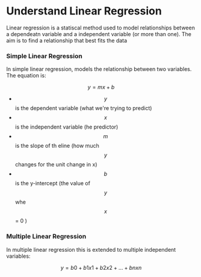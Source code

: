 # Understand Linear Regression

Linear regression is a statiscal method used to model relationships between a dependeatn variable and a independent variable (or more than one). The aim is to find a relationship that best fits the data

### Simple Linear Regression 

In simple linear regression, models the relationship between two variables. The equation is:

$$y = mx + b$$

- $$y$$ is the dependent variable (what we're trying to predict)
- $$x$$ is the independent variable (he predictor)
- $$m$$ is the slope of th eline (how much $$y$$ changes for the unit change in x)
- $$b$$ is the y-intercept (the value of $$y$$ whe $$x$$ = 0 )

### Multiple Linear Regression

In multiple linear regression this is extended to multiple independent variables:

$$y=b 
0
​
 +b 
1
​
 x 
1
​
 +b 
2
​
 x 
2
​
 +...+b 
n
​
 x 
n
​
$$



